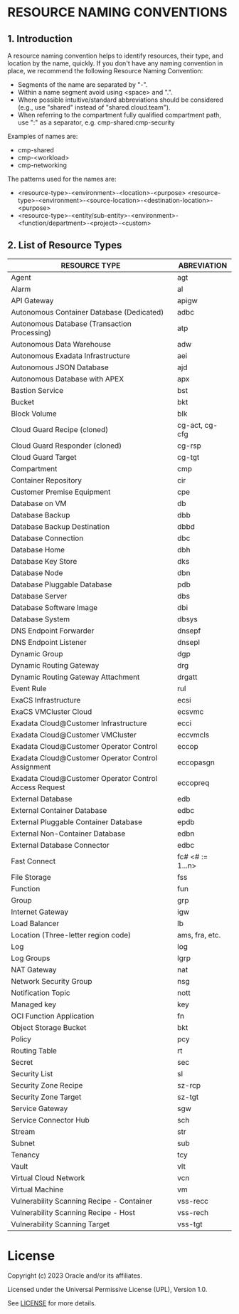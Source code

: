 # RESOURCE NAMING CONVENTIONS

## 1. Introduction

A resource naming convention helps to identify resources, their type, and location by the name, quickly. If you don't have any naming convention in place, we recommend the following Resource Naming Convention:

- Segments of the name are separated by "-".
- Within a name segment avoid using &lt;space&gt; and ".".
- Where possible intuitive/standard abbreviations should be considered (e.g., use "shared" instead of "shared.cloud.team").
- When referring to the compartment fully qualified compartment path, use ":" as a separator, e.g. cmp-shared:cmp-security

Examples of names are:
- cmp-shared
- cmp-&lt;workload&gt;
- cmp-networking

The patterns used for the names are:
- &lt;resource-type&gt;-&lt;environment&gt;-&lt;location&gt;-&lt;purpose&gt;
  &lt;resource-type&gt;-&lt;environment&gt;-&lt;source-location&gt;-&lt;destination-location&gt;-&lt;purpose&gt;
- &lt;resource-type&gt;-&lt;entity/sub-entity&gt;-&lt;environment&gt;-&lt;function/department&gt;-&lt;project&gt;-&lt;custom&gt;

## 2. List of Resource Types


| RESOURCE TYPE  |  ABREVIATION | 
|---|---|
| Agent | agt | 
| Alarm | al |
| API Gateway |apigw |
| Autonomous Container Database (Dedicated) | adbc 
| Autonomous Database (Transaction Processing) | atp 
| Autonomous Data Warehouse | adw 
| Autonomous Exadata Infrastructure | aei 
| Autonomous JSON Database | ajd 
| Autonomous Database with APEX | apx 
| Bastion Service | bst |
| Bucket | bkt |
| Block Volume | blk |
| Cloud Guard Recipe (cloned) | cg-act, cg-cfg|
| Cloud Guard Responder (cloned) | cg-rsp |
| Cloud Guard Target | cg-tgt |
| Compartment | cmp |
| Container Repository | cir |
| Customer Premise Equipment | cpe |
| Database on VM | db |
| Database Backup | dbb |
| Database Backup Destination | dbbd |
| Database Connection | dbc |
| Database Home | dbh |
| Database Key Store | dks |
| Database Node | dbn |
| Database Pluggable Database | pdb |
| Database Server | dbs |
| Database Software Image | dbi |
| Database System | dbsys |
| DNS Endpoint Forwarder | dnsepf |
| DNS Endpoint Listener | dnsepl |
| Dynamic Group | dgp |
| Dynamic Routing Gateway | drg |
| Dynamic Routing Gateway Attachment | drgatt |
| Event Rule | rul |
| ExaCS Infrastructure | ecsi |
| ExaCS VMCluster Cloud | ecsvmc |
| Exadata Cloud@Customer Infrastructure | ecci |
| Exadata Cloud@Customer VMCluster | eccvmcls |
| Exadata Cloud@Customer Operator Control | eccop |
| Exadata Cloud@Customer Operator Control Assignment | eccopasgn |
| Exadata Cloud@Customer Operator Control Access Request | eccopreq |
| External Database | edb |
| External Container Database | edbc |
| External Pluggable Container Database | epdb |
| External Non-Container Database | edbn |
| External Database Connector | edbc |
| Fast Connect | fc# &lt;# := 1...n&gt; |
| File Storage | fss |
| Function | fun |
| Group | grp |
| Internet Gateway | igw |
| Load Balancer | lb |
| Location (Three-letter region code)| ams, fra, etc. |
| Log | log |
| Log Groups | lgrp |
| NAT Gateway | nat |
| Network Security Group | nsg |
| Notification Topic | nott |
| Managed key | key |
| OCI Function Application | fn |
| Object Storage Bucket | bkt |
| Policy | pcy |
| Routing Table | rt |
| Secret | sec |
| Security List | sl |
| Security Zone Recipe | sz-rcp |
| Security Zone Target | sz-tgt |
| Service Gateway | sgw |
| Service Connector Hub | sch |
| Stream | str |
| Subnet | sub |
| Tenancy | tcy |
| Vault | vlt |
| Virtual Cloud Network | vcn |
| Virtual Machine | vm |
| Vulnerability Scanning Recipe - Container | vss-recc |
| Vulnerability Scanning Recipe - Host | vss-rech |
| Vulnerability Scanning Target | vss-tgt |

# License

Copyright (c) 2023 Oracle and/or its affiliates.

Licensed under the Universal Permissive License (UPL), Version 1.0.

See [LICENSE](https://github.com/oracle-devrel/technology-engineering/blob/folder-structure/LICENSE) for more details.
